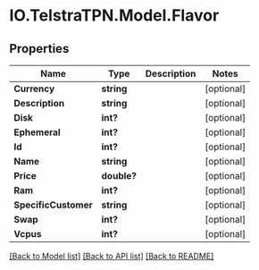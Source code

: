 # IO.TelstraTPN.Model.Flavor
## Properties

Name | Type | Description | Notes
------------ | ------------- | ------------- | -------------
**Currency** | **string** |  | [optional] 
**Description** | **string** |  | [optional] 
**Disk** | **int?** |  | [optional] 
**Ephemeral** | **int?** |  | [optional] 
**Id** | **int?** |  | [optional] 
**Name** | **string** |  | [optional] 
**Price** | **double?** |  | [optional] 
**Ram** | **int?** |  | [optional] 
**SpecificCustomer** | **string** |  | [optional] 
**Swap** | **int?** |  | [optional] 
**Vcpus** | **int?** |  | [optional] 

[[Back to Model list]](../README.md#documentation-for-models) [[Back to API list]](../README.md#documentation-for-api-endpoints) [[Back to README]](../README.md)

